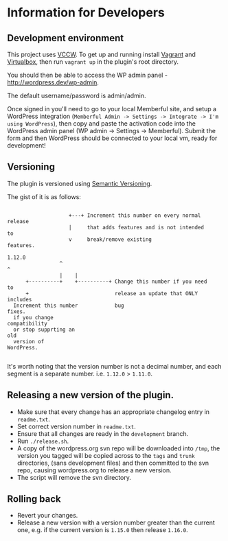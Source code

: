 # Information for Developers

## Development environment

This project uses [VCCW](http://vccw.cc/). To get up and running install [Vagrant](http://vagrantup.com) and [Virtualbox](http://virtualbox.org), then run `vagrant up` in the plugin's root directory.

You should then be able to access the WP admin panel - http://wordpress.dev/wp-admin.

The default username/password is admin/admin.

Once signed in you'll need to go to your local Memberful site, and setup a WordPress integration
(`Memberful Admin -> Settings -> Integrate -> I'm using WordPress`), then copy and paste the activation
code into the WordPress admin panel (WP admin -> Settings -> Memberful). Submit the form and then
WordPress should be connected to your local vm, ready for development!

## Versioning

The plugin is versioned using [Semantic Versioning](http://semver.org).

The gist of it is as follows:

```
                                                                        
                    +---+ Increment this number on every normal release 
                    |     that adds features and is not intended to     
                    v     break/remove existing features.               
                 1.12.0                                                 
                 ^    ^                                                 
                 |    |                                                 
      +----------+    +----------+ Change this number if you need to    
      +                            release an update that ONLY includes 
  Increment this number            bug fixes.                           
  if you change compatibility                                           
  or stop supprting an old                                              
  version of WordPress.                                                 
                                                                        
```

It's worth noting that the version number is not a decimal number, and each
segment is a separate number. i.e. `1.12.0` > `1.11.0`.

## Releasing a new version of the plugin.

* Make sure that every change has an appropriate changelog entry in `readme.txt`.
* Set correct version number in `readme.txt`.
* Ensure that all changes are ready in the `development` branch.
* Run `./release.sh`.
* A copy of the wordpress.org svn repo will be downloaded into `/tmp`, the version you tagged will be copied across to the `tags` and `trunk` directories, (sans development files) and then committed to the svn repo, causing wordpress.org to release a new version.
* The script will remove the svn directory.

## Rolling back

* Revert your changes.
* Release a new version with a version number greater than the current one, e.g. if the current version is `1.15.0` then release `1.16.0`.
